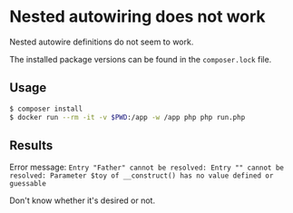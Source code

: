 # Nested autowiring does not work

Nested autowire definitions do not seem to work.

The installed package versions can be found in the `composer.lock` file.


## Usage

``` bash
$ composer install
$ docker run --rm -it -v $PWD:/app -w /app php php run.php
```


## Results

Error message: `Entry "Father" cannot be resolved: Entry "" cannot be resolved: Parameter $toy of __construct() has no value defined or guessable`

Don't know whether it's desired or not.
